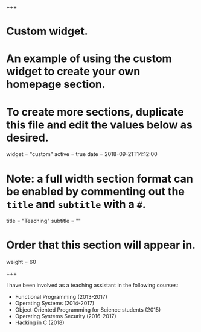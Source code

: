 +++
# Custom widget.
# An example of using the custom widget to create your own homepage section.
# To create more sections, duplicate this file and edit the values below as desired.
widget = "custom"
active = true
date = 2018-09-21T14:12:00

# Note: a full width section format can be enabled by commenting out the `title` and `subtitle` with a `#`.
title = "Teaching"
subtitle = ""

# Order that this section will appear in.
weight = 60

+++

I have been involved as a teaching assistant in the following courses:

* Functional Programming (2013-2017)
* Operating Systems (2014-2017)
* Object-Oriented Programming for Science students (2015)
* Operating Systems Security (2016-2017)
* Hacking in C (2018)
